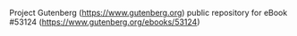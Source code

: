 Project Gutenberg (https://www.gutenberg.org) public repository for
eBook #53124 (https://www.gutenberg.org/ebooks/53124)
